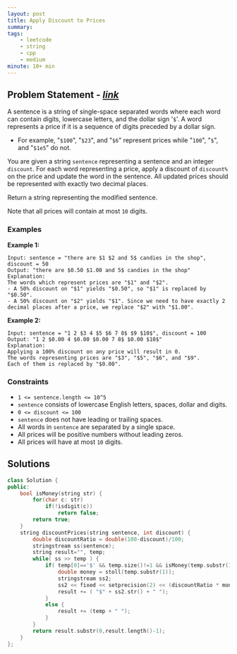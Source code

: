 ```yaml
---
layout: post
title: Apply Discount to Prices                       
summary:
tags:
    - leetcode
    - string
    - cpp
    - medium
minute: 10+ min
---
```


## Problem Statement - [*link*](https://leetcode.com/problems/apply-discount-to-prices/description/)  

A sentence is a string of single-space separated words where each word can contain digits, lowercase letters, and the dollar sign '`$`'. A word represents a price if it is a sequence of digits preceded by a dollar sign.

+ For example, "`$100`", "`$23`", and "`$6`" represent prices while "`100`", "`$`", and "`$1e5`" do not.

You are given a string `sentence` representing a sentence and an integer `discount`. For each word representing a price, apply a discount of `discount%` on the price and update the word in the sentence. All updated prices should be represented with exactly two decimal places.

Return a string representing the modified sentence.

Note that all prices will contain at most `10` digits.

### Examples


**Example 1:**   
```
Input: sentence = "there are $1 $2 and 5$ candies in the shop", discount = 50
Output: "there are $0.50 $1.00 and 5$ candies in the shop"
Explanation: 
The words which represent prices are "$1" and "$2". 
- A 50% discount on "$1" yields "$0.50", so "$1" is replaced by "$0.50".
- A 50% discount on "$2" yields "$1". Since we need to have exactly 2 decimal places after a price, we replace "$2" with "$1.00".
```


**Example 2:**   
```
Input: sentence = "1 2 $3 4 $5 $6 7 8$ $9 $10$", discount = 100
Output: "1 2 $0.00 4 $0.00 $0.00 7 8$ $0.00 $10$"
Explanation: 
Applying a 100% discount on any price will result in 0.
The words representing prices are "$3", "$5", "$6", and "$9".
Each of them is replaced by "$0.00".
```


### Constraints

+ `1 <= sentence.length <= 10^5`
+ `sentence` consists of lowercase English letters, spaces, dollar and digits.
+ `0 <= discount <= 100`
+ `sentence` does not have leading or trailing spaces.
+ All words in `sentence` are separated by a single space.
+ All prices will be positive numbers without leading zeros.
+ All prices will have at most `10` digits.

## Solutions

```cpp
class Solution {
public:
    bool isMoney(string str) {
        for(char c: str)
            if(!isdigit(c))
                return false;
        return true;
    }
    string discountPrices(string sentence, int discount) {
        double discountRatio = double(100-discount)/100;
        stringstream ss(sentence);
        string result="", temp;
        while( ss >> temp ) {
            if( temp[0]=='$' && temp.size()!=1 && isMoney(temp.substr(1)) ) {
                double money = stoll(temp.substr(1));
                stringstream ss2;
                ss2 << fixed << setprecision(2) << (discountRatio * money);
                result += ( "$" + ss2.str() + " ");
            } 
            else {
                result += (temp + " ");
            }
        }
        return result.substr(0,result.length()-1);
    }
};
```

